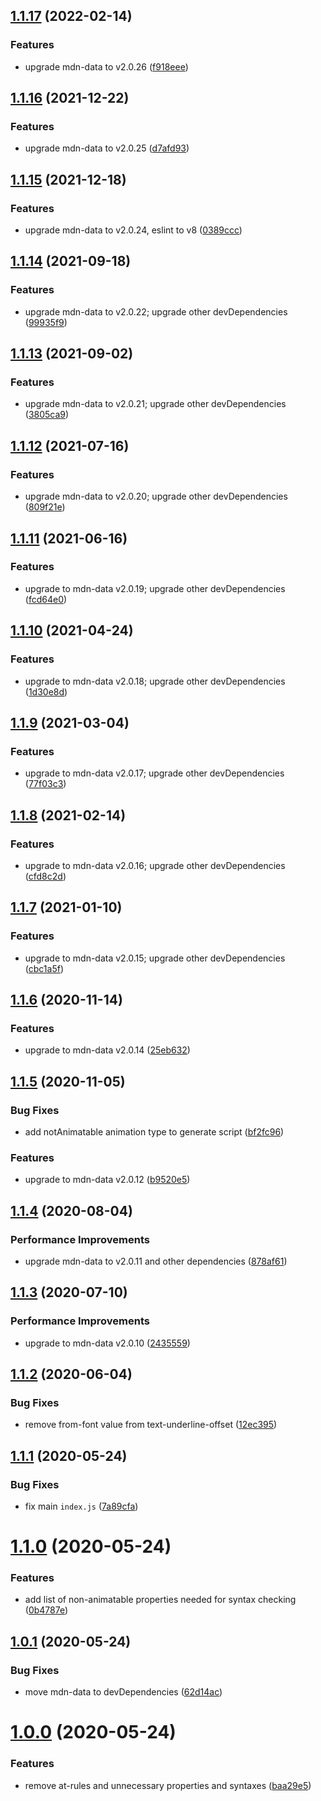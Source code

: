 ## [1.1.17](https://github.com/webanimate/mdn-data-animatable/compare/v1.1.16...v1.1.17) (2022-02-14)

### Features

- upgrade mdn-data to v2.0.26 ([f918eee](https://github.com/webanimate/mdn-data-animatable/commit/f918eeeb8a87afdc67ba6072f339280cf0035402))

## [1.1.16](https://github.com/webanimate/mdn-data-animatable/compare/v1.1.15...v1.1.16) (2021-12-22)

### Features

- upgrade mdn-data to v2.0.25 ([d7afd93](https://github.com/webanimate/mdn-data-animatable/commit/d7afd937a7cbdd5fda96d4b0ce0a6918904e32e0))

## [1.1.15](https://github.com/webanimate/mdn-data-animatable/compare/v1.1.14...v1.1.15) (2021-12-18)

### Features

- upgrade mdn-data to v2.0.24, eslint to v8 ([0389ccc](https://github.com/webanimate/mdn-data-animatable/commit/0389ccc82a0abab8b396bf7361964461ff5d71ad))

## [1.1.14](https://github.com/webanimate/mdn-data-animatable/compare/v1.1.13...v1.1.14) (2021-09-18)

### Features

- upgrade mdn-data to v2.0.22; upgrade other devDependencies ([99935f9](https://github.com/webanimate/mdn-data-animatable/commit/99935f978374fc83724b126af4a70d5e04a8ed53))

## [1.1.13](https://github.com/webanimate/mdn-data-animatable/compare/v1.1.12...v1.1.13) (2021-09-02)

### Features

- upgrade mdn-data to v2.0.21; upgrade other devDependencies ([3805ca9](https://github.com/webanimate/mdn-data-animatable/commit/3805ca9728c2d606d4f5d177c17f925811e4562d))

## [1.1.12](https://github.com/webanimate/mdn-data-animatable/compare/v1.1.11...v1.1.12) (2021-07-16)

### Features

- upgrade mdn-data to v2.0.20; upgrade other devDependencies ([809f21e](https://github.com/webanimate/mdn-data-animatable/commit/809f21e9a65ed804d9d5a06815eebf25e021f54d))

## [1.1.11](https://github.com/webanimate/mdn-data-animatable/compare/v1.1.10...v1.1.11) (2021-06-16)

### Features

- upgrade to mdn-data v2.0.19; upgrade other devDependencies ([fcd64e0](https://github.com/webanimate/mdn-data-animatable/commit/fcd64e0277bcc2531a05c8271640a0a20f7e6919))

## [1.1.10](https://github.com/webanimate/mdn-data-animatable/compare/v1.1.9...v1.1.10) (2021-04-24)

### Features

- upgrade to mdn-data v2.0.18; upgrade other devDependencies ([1d30e8d](https://github.com/webanimate/mdn-data-animatable/commit/1d30e8d0b77263f43b09b0921d39ba066937845f))

## [1.1.9](https://github.com/webanimate/mdn-data-animatable/compare/v1.1.8...v1.1.9) (2021-03-04)

### Features

- upgrade to mdn-data v2.0.17; upgrade other devDependencies ([77f03c3](https://github.com/webanimate/mdn-data-animatable/commit/77f03c31fa36b62f2243dbcb7fd8c5da902f76c1))

## [1.1.8](https://github.com/webanimate/mdn-data-animatable/compare/v1.1.7...v1.1.8) (2021-02-14)

### Features

- upgrade to mdn-data v2.0.16; upgrade other devDependencies ([cfd8c2d](https://github.com/webanimate/mdn-data-animatable/commit/cfd8c2d4e86afb495b6879293e222d2032f1c328))

## [1.1.7](https://github.com/webanimate/mdn-data-animatable/compare/v1.1.6...v1.1.7) (2021-01-10)

### Features

- upgrade to mdn-data v2.0.15; upgrade other devDependencies ([cbc1a5f](https://github.com/webanimate/mdn-data-animatable/commit/cbc1a5fc79df2a717e58596474bc998d903c8de3))

## [1.1.6](https://github.com/webanimate/mdn-data-animatable/compare/v1.1.5...v1.1.6) (2020-11-14)

### Features

- upgrade to mdn-data v2.0.14 ([25eb632](https://github.com/webanimate/mdn-data-animatable/commit/25eb6322da36e2d43f559a88c977b0d7404dbd1a))

## [1.1.5](https://github.com/webanimate/mdn-data-animatable/compare/v1.1.4...v1.1.5) (2020-11-05)

### Bug Fixes

- add notAnimatable animation type to generate script ([bf2fc96](https://github.com/webanimate/mdn-data-animatable/commit/bf2fc96b5bfea72febb154d57b81895b6c83299c))

### Features

- upgrade to mdn-data v2.0.12 ([b9520e5](https://github.com/webanimate/mdn-data-animatable/commit/b9520e5d1a1be5d7cc318f31e1550769f14d0086))

## [1.1.4](https://github.com/webanimate/mdn-data-animatable/compare/v1.1.3...v1.1.4) (2020-08-04)

### Performance Improvements

- upgrade mdn-data to v2.0.11 and other dependencies ([878af61](https://github.com/webanimate/mdn-data-animatable/commit/878af610d51483d47cafaa47dcf4f806774cf22e))

## [1.1.3](https://github.com/webanimate/mdn-data-animatable/compare/v1.1.2...v1.1.3) (2020-07-10)

### Performance Improvements

- upgrade to mdn-data v2.0.10 ([2435559](https://github.com/webanimate/mdn-data-animatable/commit/2435559def9b0a6f05da1675e3faf03fe6ed9b7d))

## [1.1.2](https://github.com/webanimate/mdn-data-animatable/compare/v1.1.1...v1.1.2) (2020-06-04)

### Bug Fixes

- remove from-font value from text-underline-offset ([12ec395](https://github.com/webanimate/mdn-data-animatable/commit/12ec395a557722509bb5ee1bf666f08c48a0165d))

## [1.1.1](https://github.com/webanimate/mdn-data-animatable/compare/v1.1.0...v1.1.1) (2020-05-24)

### Bug Fixes

- fix main `index.js` ([7a89cfa](https://github.com/webanimate/mdn-data-animatable/commit/7a89cfa0362dfeea995d26e2fc746d2c2e5aba05))

# [1.1.0](https://github.com/webanimate/mdn-data-animatable/compare/v1.0.1...v1.1.0) (2020-05-24)

### Features

- add list of non-animatable properties needed for syntax checking ([0b4787e](https://github.com/webanimate/mdn-data-animatable/commit/0b4787e6032915424ea5d7772aec237ac84bacc0))

## [1.0.1](https://github.com/webanimate/mdn-data-animatable/compare/v1.0.0...v1.0.1) (2020-05-24)

### Bug Fixes

- move mdn-data to devDependencies ([62d14ac](https://github.com/webanimate/mdn-data-animatable/commit/62d14ac260a1d4fc7f1f9182a0d60ecad3e187fa))

# [1.0.0](https://github.com/webanimate/mdn-data-animatable/compare/baa29e531038c89093cd448f274b68abd5348650...v1.0.0) (2020-05-24)

### Features

- remove at-rules and unnecessary properties and syntaxes ([baa29e5](https://github.com/webanimate/mdn-data-animatable/commit/baa29e531038c89093cd448f274b68abd5348650))
